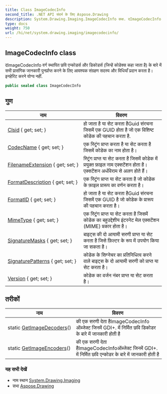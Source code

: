 ```yaml
---
title: Class ImageCodecInfo
second_title: .NET API संदर्भ के लिए Aspose.Drawing
description: System.Drawing.Imaging.ImageCodecInfo कक्ष. दImageCodecInfo वर्ग स्थपत छव एन्कडर्स और डकडर्स जन्हें कडेक्स कह जत है के बरे में सभ प्रसंगक जनकर पुनर्प्रप्त करने के लए आवश्यक संग्रहण सदस्य और वधयँ प्रदन करत है इनहेरट करने यग्य नहं.
type: docs
weight: 750
url: /hi/net/system.drawing.imaging/imagecodecinfo/
---
```

## ImageCodecInfo class

दImageCodecInfo वर्ग स्थापित छवि एन्कोडर्स और डिकोडर्स (जिन्हें कोडेक्स कहा जाता है) के बारे में सभी प्रासंगिक जानकारी पुनर्प्राप्त करने के लिए आवश्यक संग्रहण सदस्य और विधियाँ प्रदान करता है। इनहेरिट करने योग्य नहीं.

```csharp
public sealed class ImageCodecInfo
```

## गुण

| नाम | विवरण |
| --- | --- |
| [Clsid](../../system.drawing.imaging/imagecodecinfo/clsid/) { get; set; } | हो जाता है या सेट करता हैGuid संरचना जिसमें एक GUID होता है जो एक विशिष्ट कोडेक की पहचान करता है. |
| [CodecName](../../system.drawing.imaging/imagecodecinfo/codecname/) { get; set; } | एक स्ट्रिंग प्राप्त करता है या सेट करता है जिसमें कोडेक का नाम होता है। |
| [FilenameExtension](../../system.drawing.imaging/imagecodecinfo/filenameextension/) { get; set; } | स्ट्रिंग प्राप्त या सेट करता है जिसमें कोडेक में प्रयुक्त फ़ाइल नाम एक्सटेंशन होता है। एक्सटेंशन अर्धविराम से अलग होते हैं। |
| [FormatDescription](../../system.drawing.imaging/imagecodecinfo/formatdescription/) { get; set; } | एक स्ट्रिंग प्राप्त या सेट करता है जो कोडेक के फ़ाइल प्रारूप का वर्णन करता है। |
| [FormatID](../../system.drawing.imaging/imagecodecinfo/formatid/) { get; set; } | हो जाता है या सेट करता हैGuid संरचना जिसमें एक GUID है जो कोडेक के प्रारूप की पहचान करता है। |
| [MimeType](../../system.drawing.imaging/imagecodecinfo/mimetype/) { get; set; } | एक स्ट्रिंग प्राप्त या सेट करता है जिसमें कोडेक का बहुउद्देशीय इंटरनेट मेल एक्सटेंशन (MIME) प्रकार होता है। |
| [SignatureMasks](../../system.drawing.imaging/imagecodecinfo/signaturemasks/) { get; set; } | बाइट्स की दो आयामी सरणी प्राप्त या सेट करता है जिसे फ़िल्टर के रूप में उपयोग किया जा सकता है। |
| [SignaturePatterns](../../system.drawing.imaging/imagecodecinfo/signaturepatterns/) { get; set; } | कोडेक के सिग्नेचर का प्रतिनिधित्व करने वाले बाइट्स के दो आयामी सरणी को प्राप्त या सेट करता है। |
| [Version](../../system.drawing.imaging/imagecodecinfo/version/) { get; set; } | कोडेक का वर्जन नंबर प्राप्त या सेट करता है। |

## तरीकों

| नाम | विवरण |
| --- | --- |
| static [GetImageDecoders](../../system.drawing.imaging/imagecodecinfo/getimagedecoders/)() | की एक सरणी देता हैImageCodecInfo ऑब्जेक्ट जिनमें GDI+. में निर्मित छवि डिकोडर के बारे में जानकारी होती है |
| static [GetImageEncoders](../../system.drawing.imaging/imagecodecinfo/getimageencoders/)() | की एक सरणी देता हैImageCodecInfoऑब्जेक्ट जिनमें GDI+. में निर्मित छवि एन्कोडर के बारे में जानकारी होती है |

### यह सभी देखें

* नाम स्थान [System.Drawing.Imaging](../../system.drawing.imaging/)
* सभा [Aspose.Drawing](../../)


